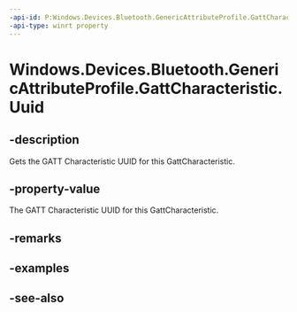```yaml
---
-api-id: P:Windows.Devices.Bluetooth.GenericAttributeProfile.GattCharacteristic.Uuid
-api-type: winrt property
---
```


<!-- Property syntax
public System.Guid Uuid { get; }
-->

# Windows.Devices.Bluetooth.GenericAttributeProfile.GattCharacteristic.Uuid

## -description
Gets the GATT Characteristic UUID for this GattCharacteristic.

## -property-value
The GATT Characteristic UUID for this GattCharacteristic.

## -remarks

## -examples

## -see-also

